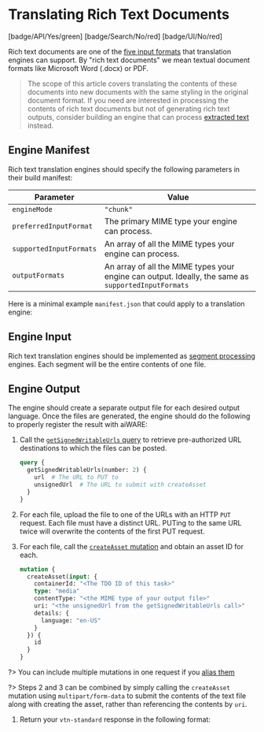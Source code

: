 # Translating Rich Text Documents

[badge/API/Yes/green]
[badge/Search/No/red]
[badge/UI/No/red]

Rich text documents are one of the [five input formats](/developer/engines/cognitive/text/translation/?id=engine-input-options) that translation engines can support.
By "rich text documents" we mean textual document formats like Microsoft Word (.docx) or PDF.

> The scope of this article covers translating the contents of these documents into new documents with the same styling in the original document format.
If you need are interested in processing the contents of rich text documents but not of generating rich text outputs, consider building an engine that can process [extracted text](/developer/engines/cognitive/text/translation/extracted-text/) instead.

## Engine Manifest

Rich text translation engines should specify the following parameters in their build manifest:

| Parameter | Value |
| --------- | ----- |
| `engineMode` | `"chunk"` |
| `preferredInputFormat` | The primary MIME type your engine can process. |
| `supportedInputFormats` | An array of all the MIME types your engine can process. |
| `outputFormats` | An array of all the MIME types your engine can output. Ideally, the same as `supportedInputFormats` |

Here is a minimal example `manifest.json` that could apply to a translation engine:

[](manifest.example.json ':include :type=code json')

[](../../../../_snippets/engine-manifest-pointer.md ':include')

## Engine Input

Rich text translation engines should be implemented as [segment processing](/developer/engines/processing-modes/segment-processing/) engines.
Each segment will be the entire contents of one file.

## Engine Output

The engine should create a separate output file for each desired output language.
Once the files are generated, the engine should do the following to properly register the result with aiWARE:

1. Call the [`getSignedWritableUrls` query](/apis/reference/query/?id=getsignedwritableurls) to retrieve pre-authorized URL destinations to which the files can be posted.

    ```graphql
    query {
      getSignedWritableUrls(number: 2) {
        url  # The URL to PUT to
        unsignedUrl  # The URL to submit with createAsset
      }
    }
    ```

1. For each file, upload the file to one of the URLs with an HTTP `PUT` request.
Each file must have a distinct URL.
PUTing to the same URL twice will overwrite the contents of the first PUT request.

1. For each file, call the [`createAsset` mutation](/apis/reference/mutation/?id=createasset) and obtain an asset ID for each.

    ```graphql
    mutation {
      createAsset(input: {
        containerId: "<The TDO ID of this task>"
        type: "media"
        contentType: "<the MIME type of your output file>"
        uri: "<the unsignedUrl from the getSignedWritableUrls call>"
        details: {
          language: "en-US"
        }
      }) {
        id
      }
    }
    ```

  ?> You can include multiple mutations in one request if you [alias them](https://graphql.org/learn/queries/#aliases)

  ?> Steps 2 and 3 can be combined by simply calling the `createAsset` mutation using `multipart/form-data` to submit the contents of the text file along with creating the asset, rather than referencing the contents by `uri`.
  
1. Return your `vtn-standard` response in the following format:

[](../_snippets/vtn-standard-doc-translation.example.json ':include :type=code json')

[](../_snippets/advanced-combined-doc-translation.md ':include')

[](../_snippets/vtn-standard-with-extracted-text.example.json ':include :type=code json')

